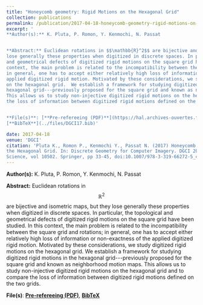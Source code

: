```yaml
---
title: "Honeycomb geometry: Rigid Motions on the Hexagonal Grid"
collection: publications
permalink: /publication/2017-04-18-honeycomb-geometry-rigid-motions-on-the-hexagonal-grid
excerpt: '
**Author(s):** K. Pluta, P. Romon, Y. Kenmochi, N. Passat


**Abstract:** Euclidean rotations in $$\mathbb{R}^2$$ are bijective and isometric maps, but they
lose generally these properties when digitized in discrete spaces. In particular, the topological
and geometrical defects of digitized rigid motions on the square grid have been studied.  In this
context, the main problem is related to the incompatibility between the square grid and rotations;
in general, one has to accept either relatively high loss of information or non-exactness of the
applied digitized rigid motion. Motivated by these considerations, we study digitized rigid motions
on the hexagonal grid.  We establish a framework for studying digitized rigid motions in the
hexagonal grid---previously proposed for the square grid and known as neighborhood motion maps.
This allows us to study non-injective digitized rigid motions on the hexagonal grid and to compare
the loss of information between digitized rigid motions defined on the two grids.


**File(s)**: [**Pre-refereeing (PDF)**](https://hal.archives-ouvertes.fr/hal-01497608/document),
[**BibTeX**](../files/DGCI17.bib)' 

date: 2017-04-18
venue: 'DGCI'
citation: 'Pluta K., Romon P., Kenmochi Y., Passat N. (2017) Honeycomb geometry: Rigid Motions on
the Hexagonal Grid. In: Discrete Geometry for Computer Imagery. DGCI 2017. Lecture Notes in Computer
Science, vol 10502. Springer, pp 33-45, doi:10.1007/978-3-319-66272-5_4'
---
```

**Author(s):** K. Pluta, P. Romon, Y. Kenmochi, N. Passat


**Abstract:** Euclidean rotations in $$\mathbb{R}^2$$ are bijective and isometric maps, but they
lose generally these properties when digitized in discrete spaces. In particular, the topological
and geometrical defects of digitized rigid motions on the square grid have been studied.  In this
context, the main problem is related to the incompatibility between the square grid and rotations;
in general, one has to accept either relatively high loss of information or non-exactness of the
applied digitized rigid motion. Motivated by these considerations, we study digitized rigid motions
on the hexagonal grid.  We establish a framework for studying digitized rigid motions in the
hexagonal grid---previously proposed for the square grid and known as neighborhood motion maps.
This allows us to study non-injective digitized rigid motions on the hexagonal grid and to compare
the loss of information between digitized rigid motions defined on the two grids.


**File(s)**: [**Pre-refereeing (PDF)**](https://hal.archives-ouvertes.fr/hal-01497608/document),
[**BibTeX**](../files/DGCI17.bib)

